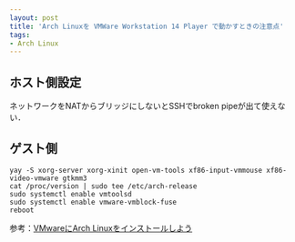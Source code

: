```yaml
---
layout: post
title: 'Arch Linuxを VMWare Workstation 14 Player で動かすときの注意点'
tags:
- Arch Linux
---
```


## ホスト側設定

ネットワークをNATからブリッジにしないとSSHでbroken pipeが出て使えない．

## ゲスト側

    yay -S xorg-server xorg-xinit open-vm-tools xf86-input-vmmouse xf86-video-vmware gtkmm3
    cat /proc/version | sudo tee /etc/arch-release
    sudo systemctl enable vmtoolsd
    sudo systemctl enable vmware-vmblock-fuse
    reboot

参考：[VMwareにArch Linuxをインストールしよう](https://qiita.com/Aruneko/items/0541f343ec7a1989f236#vmware-tools%E3%81%AE%E3%82%A4%E3%83%B3%E3%82%B9%E3%83%88%E3%83%BC%E3%83%AB)

